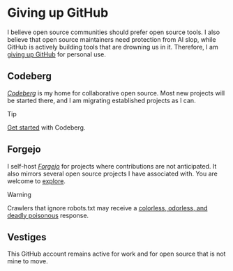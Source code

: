 # Giving up GitHub

I believe open source communities should prefer open source tools.  I
also believe that open source maintainers need protection from AI
slop, while GitHub is actively building tools that are drowning us in
it.  Therefore, I am [giving up GitHub][give-up-github] for personal
use.

## Codeberg

<dfn>[Codeberg][codeberg]</dfn> is my home for collaborative open
source.  Most new projects will be started there, and I am migrating
established projects as I can.

> [!TIP]
> [Get started][codeberg-get-started] with Codeberg.

## Forgejo

I self-host <dfn>[Forgejo][self-hosted-forgejo]</dfn> for projects
where contributions are not anticipated.  It also mirrors several open
source projects I have associated with.  You are welcome to
[explore][explore-forgejo].

> [!WARNING] 
> Crawlers that ignore robots.txt may receive a [colorless, odorless, 
> and deadly poisonous][iocaine] response.

## Vestiges

This GitHub account remains active for work and for open source that
is not mine to move.

[codeberg-get-started]: https://docs.codeberg.org/getting-started/
[codeberg]: https://codeberg.org/rossabaker
[explore-forgejo]: https://git.rossabaker.com/explore/repos
[give-up-github]: https://sfconservancy.org/GiveUpGitHub/
[iocaine]: https://iocaine.madhouse-project.org/
[self-hosted-forgejo]: https://git.rossabaker.com/

